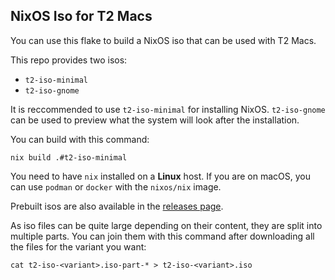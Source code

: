 ## NixOS Iso for T2 Macs

You can use this flake to build a NixOS iso that can be used with T2 Macs.

This repo provides two isos:
* `t2-iso-minimal`
* `t2-iso-gnome`

It is reccommended to use `t2-iso-minimal` for installing NixOS. `t2-iso-gnome` can be used to preview what the system will look after the installation.

You can build with this command:
```
nix build .#t2-iso-minimal
```

You need to have `nix` installed on a **Linux** host. If you are on macOS, you can use `podman` or `docker` with the `nixos/nix` image.

Prebuilt isos are also available in the [releases page](releases).

As iso files can be quite large depending on their content, they are split into multiple parts. You can join them with this command after downloading all the files for the variant you want:
```
cat t2-iso-<variant>.iso-part-* > t2-iso-<variant>.iso
```
